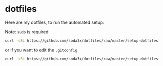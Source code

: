 # dotfiles

Here are my dotfiles, to run the automated setup:

Note: `sudo` is required

```sh
curl -sSL https://github.com/soda3x/dotfiles/raw/master/setup-dotfiles.sh | sudo bash
```

or if you want to edit the `.gitconfig`

```sh
curl -sSL https://github.com/soda3x/dotfiles/raw/master/setup-dotfiles.sh | sudo bash -s <gitconfig-name> <gitconfig-email>
```
